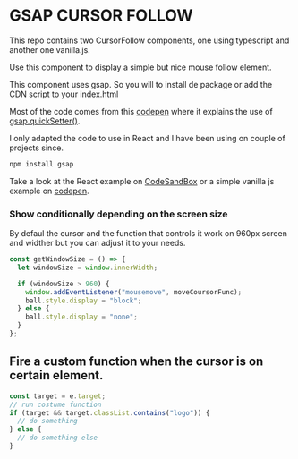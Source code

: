 # GSAP CURSOR FOLLOW

This repo contains two CursorFollow components, one using typescript and another one vanilla.js.

Use this component to display a simple but nice mouse follow element.

This component uses gsap. So you will to install de package or add the CDN script to your index.html

Most of the code comes from this [codepen](https://codepen.io/GreenSock/pen/WNNNBpo) where it explains the use of [gsap.quickSetter()](<https://greensock.com/docs/v3/GSAP/gsap.quickSetter()>).

I only adapted the code to use in React and I have been using on couple of projects since.

```bash
npm install gsap
```

Take a look at the React example on [CodeSandBox](https://codesandbox.io/s/gsap-mouse-follow-yzifhp) or a simple vanilla js example on [codepen](https://codepen.io/maxrpark/pen/mdxyzOx).

### Show conditionally depending on the screen size

By defaul the cursor and the function that controls it work on 960px screen and widther but you can adjust it to your needs.

```js
const getWindowSize = () => {
  let windowSize = window.innerWidth;

  if (windowSize > 960) {
    window.addEventListener("mousemove", moveCoursorFunc);
    ball.style.display = "block";
  } else {
    ball.style.display = "none";
  }
};
```

## Fire a custom function when the cursor is on certain element.

```js
const target = e.target;
// run costume function
if (target && target.classList.contains("logo")) {
  // do something
} else {
  // do something else
}
```
